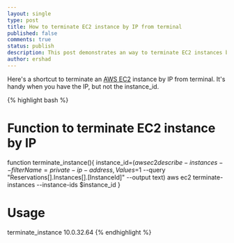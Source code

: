```yaml
---
layout: single
type: post
title: How to terminate EC2 instance by IP from terminal
published: false
comments: true
status: publish
description: This post demonstrates an way to terminate EC2 instances by IP from terminal
author: ershad
---
```

Here's a shortcut to terminate an [AWS EC2](https://aws.amazon.com/ec2/) instance by IP from terminal. It's handy when you have the IP, but not the instance_id.

{% highlight bash %}
# Function to terminate EC2 instance by IP
function terminate_instance(){
  instance_id=$(aws ec2 describe-instances --filter Name=private-ip-address,Values=$1 --query "Reservations[].Instances[].[InstanceId]" --output text)
  aws ec2 terminate-instances --instance-ids $instance_id
}

# Usage
terminate_instance 10.0.32.64
{% endhighlight %}
